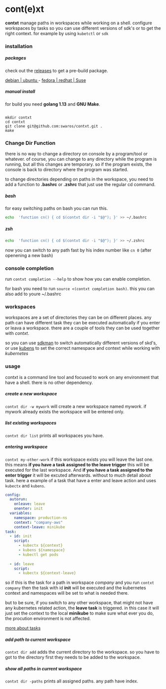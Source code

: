 
# cont(e)xt


**contxt** manage paths in workspaces while working on a shell. configure workspaces by tasks so you can use different versions of sdk's or to get the right context. for example by using `kubetctl` or `sdk`

### installation

##### packages
check out the [releases](https://github.com/swaros/contxt/releases) to get a pre-build package.

 [debian | ubuntu ](https://github.com/swaros/contxt/releases/download/v0.0.8-alpha/contxt_0.0.8-alpha_linux_amd64.deb)   -  [fedora | redhat | Suse](https://github.com/swaros/contxt/releases/download/v0.0.8-alpha/contxt_0.0.8-alpha_linux_amd64.rpm)
##### manual install
for build you need **golang 1.13** and **GNU Make**.

````shell

mkdir contxt
cd contxt
git clone git@github.com:swaros/contxt.git .
make

````
### Change Dir Function

there is no way to change a directory on console by a program/tool or whatever. of course, you can change to any directory while the program
is running, but all this changes are temporary. so if the program exists, the console is back to directory where the program
was started.

to change directories depending on paths in the workspace, you need to add a function to **.bashrc** or **.zshrc** that just use the regular
cd command.

##### bash

for easy switching paths on bash you can run this.

````bash
echo  'function cn() { cd $(contxt dir -i "$@"); }' >> ~/.bashrc

````

##### zsh

````zsh
echo  'function cn() { cd $(contxt dir -i "$@"); }' >> ~/.zshrc

````

now you can switch to any path fast by his index number like `cn 0` (after openening a new bash)

### console completion

run `contxt completion --help` to show how you can enable completion. 

for bash you need to run `source <(contxt completion bash)`. this you can also add to youre ~/.bashrc

### workspaces

workspaces are a set of directories they can be on different places. any path can have different task they can be executed automatically if you enter or leava a workspace. there are a couple of tools they can be used together with *contxt*.

so you can use [sdkman](https://sdkman.io/) to switch automatically different versions of skd's, or use [kubens](https://github.com/ahmetb/kubectx/) to set the correct namespace and context while working with *kubernetes*


### usage

contxt is a command line tool and focused to work on any environment that have a shell. there is no other dependency.

##### create a new workspace

`contxt dir -w mywork` will create a new workspace named *mywork*. if mywork already exists the workspace will be entered only.

##### list existing workspaces

`contxt dir list` prints all workspaces you have.

##### entering workspace

`contxt my-other-work` if this workspace exists you will leave the last one. this means **if you have a task assigned to the leave trigger** this will be executed for the last workspace. And **if you have a task assigned to the enter trigger** it will be excuted afterwards.
without to much detail about task. here a example of a task that have a enter and leave action and uses `kubectx` and `kubens`.


````yaml
config:
  autorun:
    onleave: leave
    onenter: init
  variables:
    namespace: production-ns
    context: "company-aws"
    context-leave: minikube
task:
  - id: init
    script:
      - kubectx ${context}
      - kubens ${namespace}
      - kubectl get pods
 
  - id: leave
    script:
      - kubectx ${context-leave}

````

so if this is the task for a path in workspace *company* and you run `contxt company` then the task with id **init** will be executed and the kubernetes context and namespaces will be set to what is needed there.

but to be sure, if you switch to any other workspace, that might not have any kubernetes related action, the **leave task** is triggered.
in this case it will just set the context to the local **minikube** to make sure what ever you do, the procution environment is not affected.

[more about tasks](docs/documentation/tasks.md)

##### add path to current workspace
`contxt dir add` adds the current directory to the workspace. so you have to got to the directory first they needs to
be added to the workspace.



##### show all paths in current workspace
`contxt dir -paths` prints all assigned paths. any path have index.